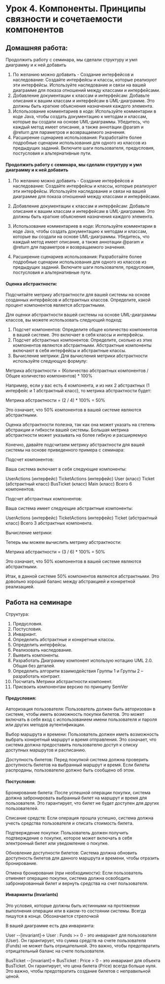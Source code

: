 # Урок 4. Компоненты. Принципы связности и сочетаемости компонентов
## Домашняя работа:
Продолжить работу с семинара, мы сделали структуру и умл диаграмму и к ней добавить
1. По желанию можно добавить - Создание интерфейсов и наследование:
Создайте интерфейсы и классы, которые реализуют эти интерфейсы.
Используйте наследование и связи на вашей диаграмме для показа отношений между классами и интерфейсами.
2. Добавление документации к классам и интерфейсам: Добавьте описания к вашим классам и интерфейсам в UML-диаграмме.
Это должны быть краткие объяснения назначения каждого элемента.
3. Использование комментариев в коде:
Используйте комментарии в коде Java, чтобы создать документацию к методам и классам,
которые вы создали на основе UML-диаграммы.
Убедитесь, что каждый метод имеет описание, а также аннотации @param и @return для параметров и возвращаемого значения.
4. Расширение сценариев использования:
Разработайте более подробные сценарии использования для одного из классов из предыдущих заданий.
Включите шаги пользователя, предусловия, постусловия и альтернативные пути.

#### Продолжить работу с семинара, мы сделали структуру и умл диаграмму и к ней добавить
1. По желанию можно добавить - Создание интерфейсов и наследование:
Создайте интерфейсы и классы, которые реализуют эти интерфейсы.
Используйте наследование и связи на вашей диаграмме для показа отношений между классами и интерфейсами.

2. Добавление документации к классам и интерфейсам:
Добавьте описания к вашим классам и интерфейсам в UML-диаграмме.
Это должны быть краткие объяснения назначения каждого элемента.

3. Использование комментариев в коде:
Используйте комментарии в коде Java, чтобы создать документацию к методам и классам, которые вы создали на основе UML-диаграммы.
Убедитесь, что каждый метод имеет описание, а также аннотации @param и @return для параметров и возвращаемого значения.

4. Расширение сценариев использования:
Разработайте более подробные сценарии использования для одного из классов из предыдущих заданий.
Включите шаги пользователя, предусловия, постусловия и альтернативные пути.

#### Оценка абстрактности:
Подсчитайте метрику абстрактности для вашей системы на основе созданных интерфейсов и абстрактных классов.
Определите, какой процент компонентов является абстрактными.

Для оценки абстрактности вашей системы на основе UML-диаграммы классов, вы можете использовать следующий подход:
1. Подсчет компонентов: Определите общее количество компонентов в вашей системе. Это включает в себя классы и интерфейсы.
2. Подсчет абстрактных компонентов: Определите, сколько из этих компонентов являются абстрактными.
Абстрактные компоненты включают в себя интерфейсы и абстрактные классы.
3. Вычисление метрики: Для вычисления метрики абстрактности используйте следующую формулу:

Метрика абстрактности = (Количество абстрактных компонентов / Общее количество компонентов) * 100%

Например, если у вас есть 4 компонента, и из них 2 абстрактных (1 интерфейс и 1 абстрактный класс), то метрика абстрактности будет:

Метрика абстрактности = (2 / 4) * 100% = 50%

Это означает, что 50% компонентов в вашей системе являются абстрактными.

Оценка абстрактности полезна, так как она может указать на степень абстракции и гибкости вашей системы.
Большая метрика абстрактности может указывать на более гибкую и расширяемую

Конечно, давайте подсчитаем метрику абстрактности для вашей системы на основе приведенного примера с семинара:

Подсчет компонентов:

Ваша система включает в себя следующие компоненты:

UserActions (интерфейс)
TicketActions (интерфейс)
User (класс)
Ticket (абстрактный класс)
BusTicket (класс)
Main (класс)
Всего 6 компонентов.

Подсчет абстрактных компонентов:

Ваша система имеет следующие абстрактные компоненты:

UserActions (интерфейс)
TicketActions (интерфейс)
Ticket (абстрактный класс)
Всего 3 абстрактных компонента.

Вычисление метрики:

Теперь мы можем вычислить метрику абстрактности:

Метрика абстрактности = (3 / 6) * 100% = 50%

Это означает, что 50% компонентов в вашей системе являются абстрактными.

Итак, в данной системе 50% компонентов являются абстрактными.
Это довольно хороший баланс между абстракцией и конкретной реализацией.

## Работа на семинаре

Структура:
1. Предусловия.
2. Постусловия.
3. Инвариант.
4. Определить абстрактные и конкретные классы.
5. Определить интерфейсы.
6. Реализовать наследование.
7. Выявить компоненты.
8. Разработать Диаграмму компонент использую нотацию UML 2.0. Общая без деталей.
9. Определить алгоритм взаимодействия Группы 1 и Группы 2 – разработать контракт.
10. Посчитать Метрики абстрактности компонент.
11. Присвоить компонентам версию по принципу SemVer

#### Предусловия:

Авторизация пользователя: Пользователь должен быть авторизован в системе, чтобы иметь возможность покупки билетов.
                          Это может включать в себя вход с использованием имени пользователя и пароля или других методов аутентификации.

Выбор маршрута и времени: Пользователь должен иметь возможность выбрать конкретный маршрут и время отправления.
                          Это означает, что система должна предоставить пользователю доступ к списку доступных маршрутов и расписанию.

Доступность билетов: Перед покупкой система должна проверить доступность билетов на выбранный маршрут и время.
                          Если билеты распроданы, пользователю должно быть сообщено об этом.

#### Постусловия:

Бронирование билета: После успешной операции покупки, система должна забронировать выбранный билет на маршрут и время для пользователя.
                     Это гарантирует, что билет не будет доступен для других пользователей.

Списание средств: Если операция прошла успешно, система должна учесть средства пользователя и списать стоимость билета.

Подтверждение покупки: Пользователь должен получить подтверждение о покупке, которое может включать в себя электронный
                       билет или уведомление о покупке.

Обновление доступности билетов: Система должна обновить доступность билетов для данного маршрута и времени, чтобы отразить бронирование.

Отмена бронирования (при необходимости): Если пользователь отменяет операцию покупки, система должна освободить
                                         забронированный билет и вернуть средства на счет пользователя.

#### Инварианты (Invariants)  
Это условия, которые должны быть истинными на протяжении выполнения операции или в каком-то состоянии системы.
Всегда пишутся в конце. Обозначается стрелочкой
                          
В вашей диаграмме есть два инварианта:

User --[invariant]-> User : Funds >= 0 - это инвариант для пользователя (User).
Он гарантирует, что сумма средств на счете пользователя (Funds) не может быть отрицательной.
Это важно, чтобы предотвратить отрицательный баланс на счете пользователя.

BusTicket --[invariant]-> BusTicket : Price > 0 - это инвариант для объекта BusTicket.
Он гарантирует, что цена билета (Price) всегда больше нуля. Это важно, чтобы предотвратить создание билетов с неправильной ценой.